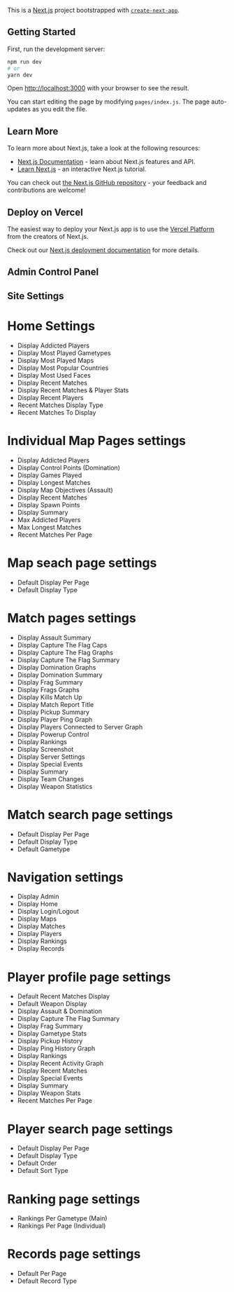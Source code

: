 This is a [Next.js](https://nextjs.org/) project bootstrapped with [`create-next-app`](https://github.com/vercel/next.js/tree/canary/packages/create-next-app).

## Getting Started

First, run the development server:

```bash
npm run dev
# or
yarn dev
```

Open [http://localhost:3000](http://localhost:3000) with your browser to see the result.

You can start editing the page by modifying `pages/index.js`. The page auto-updates as you edit the file.

## Learn More

To learn more about Next.js, take a look at the following resources:

- [Next.js Documentation](https://nextjs.org/docs) - learn about Next.js features and API.
- [Learn Next.js](https://nextjs.org/learn) - an interactive Next.js tutorial.

You can check out [the Next.js GitHub repository](https://github.com/vercel/next.js/) - your feedback and contributions are welcome!

## Deploy on Vercel

The easiest way to deploy your Next.js app is to use the [Vercel Platform](https://vercel.com/import?utm_medium=default-template&filter=next.js&utm_source=create-next-app&utm_campaign=create-next-app-readme) from the creators of Next.js.

Check out our [Next.js deployment documentation](https://nextjs.org/docs/deployment) for more details.



## Admin Control Panel

## Site Settings

# Home Settings
- Display Addicted Players
- Display Most Played Gametypes
- Display Most Played Maps
- Display Most Popular Countries
- Display Most Used Faces
- Display Recent Matches
- Display Recent Matches & Player Stats
- Display Recent Players
- Recent Matches Display Type
- Recent Matches To Display

# Individual Map Pages settings
- Display Addicted Players
- Display Control Points (Domination)
- Display Games Played
- Display Longest Matches
- Display Map Objectives (Assault)
- Display Recent Matches
- Display Spawn Points
- Display Summary
- Max Addicted Players
- Max Longest Matches
- Recent Matches Per Page

# Map seach page settings
- Default Display Per Page
- Default Display Type

# Match pages settings
- Display Assault Summary
- Display Capture The Flag Caps
- Display Capture The Flag Graphs
- Display Capture The Flag Summary
- Display Domination Graphs
- Display Domination Summary
- Display Frag Summary
- Display Frags Graphs
- Display Kills Match Up
- Display Match Report Title
- Display Pickup Summary
- Display Player Ping Graph
- Display Players Connected to Server Graph
- Display Powerup Control
- Display Rankings
- Display Screenshot
- Display Server Settings
- Display Special Events
- Display Summary
- Display Team Changes
- Display Weapon Statistics

# Match search page settings
- Default Display Per Page
- Default Display Type
- Default Gametype

# Navigation settings
- Display Admin
- Display Home
- Display Login/Logout
- Display Maps
- Display Matches
- Display Players
- Display Rankings
- Display Records

# Player profile page settings
- Default Recent Matches Display
- Default Weapon Display
- Display Assault & Domination
- Display Capture The Flag Summary
- Display Frag Summary
- Display Gametype Stats
- Display Pickup History
- Display Ping History Graph
- Display Rankings
- Display Recent Activity Graph
- Display Recent Matches
- Display Special Events
- Display Summary
- Display Weapon Stats
- Recent Matches Per Page

# Player search page settings
- Default Display Per Page
- Default Display Type
- Default Order
- Default Sort Type

# Ranking page settings
- Rankings Per Gametype (Main)
- Rankings Per Page (Individual)

# Records page settings
- Default Per Page
- Default Record Type